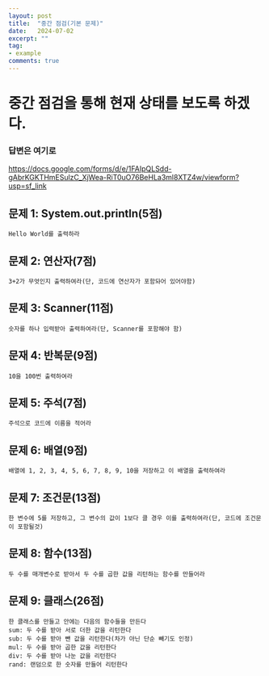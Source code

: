 ```yaml
---
layout: post
title:  "중간 점검(기본 문제)"
date:   2024-07-02
excerpt: ""
tag:
- example
comments: true
---
```


# 중간 점검을 통해 현재 상태를 보도록 하겠다.

### 답변은 여기로
https://docs.google.com/forms/d/e/1FAIpQLSdd-gAbrKGKTHmESulzC_XjWea-RiT0uO76BeHLa3ml8XTZ4w/viewform?usp=sf_link

## 문제 1: System.out.println(5점)
    Hello World를 출력하라

## 문제 2: 연산자(7점)
    3+2가 무엇인지 출력하여라(단, 코드에 연산자가 포함돠어 있어야함)

## 문제 3: Scanner(11점)
    숫자를 하나 입력받아 출력하여라(단, Scanner를 포함해야 함)

## 문재 4: 반복문(9점)
    10을 100번 출력하여라

## 문제 5: 주석(7점)
    주석으로 코드에 이름을 적어라

## 문제 6: 배열(9점)
    배열에 1, 2, 3, 4, 5, 6, 7, 8, 9, 10을 저장하고 이 배열을 출력하여라

## 문제 7: 조건문(13점)
    한 변수에 5를 저장하고, 그 변수의 값이 1보다 클 경우 이를 출력하여라(단, 코드에 조건문이 포함될것)

## 문제 8: 함수(13점)
    두 수를 매개변수로 받아서 두 수를 곱한 값을 리턴하는 함수를 만들어라

## 문제 9: 클래스(26점)
    한 클래스를 만들고 안에는 다음의 함수들을 만든다
    sum: 두 수를 받아 서로 더한 값을 리턴한다
    sub: 두 수를 받아 뺀 값을 리턴한다(차가 아닌 단순 빼기도 인정)
    mul: 두 수를 받아 곱한 값을 리턴한다
    div: 두 수를 받아 나눈 값을 리턴한다
    rand: 랜덤으로 한 숫자를 만들어 리턴한다